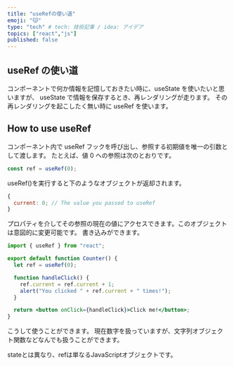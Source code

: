 ```yaml
---
title: "useRefの使い道"
emoji: "😽"
type: "tech" # tech: 技術記事 / idea: アイデア
topics: ["react","js"]
published: false
---
```


## useRef の使い道

コンポーネントで何か情報を記憶しておきたい時に、useState を使いたいと思いますが、
useState で情報を保存するとき、再レンダリングが走ります。
その再レンダリングを起こしたく無い時に useRef を使います。

## How to use useRef

コンポーネント内で useRef フックを呼び出し、参照する初期値を唯一の引数として渡します。
たとえば、値 0 への参照は次のとおりです。

```jsx
const ref = useRef(0);
```

useRef()を実行すると下のようなオブジェクトが返却されます。

```js
{
  current: 0; // The value you passed to useRef
}
```

プロパティを介してその参照の現在の値にアクセスできます。このオブジェクトは意図的に変更可能です。
書き込みができます。

```jsx
import { useRef } from "react";

export default function Counter() {
  let ref = useRef(0);

  function handleClick() {
    ref.current = ref.current + 1;
    alert("You clicked " + ref.current + " times!");
  }

  return <button onClick={handleClick}>Click me!</button>;
}
```

こうして使うことができます。
現在数字を扱っていますが、文字列オブジェクト関数などなんでも扱うことができます。

stateとは異なり、refは単なるJavaScriptオブジェクトです。


